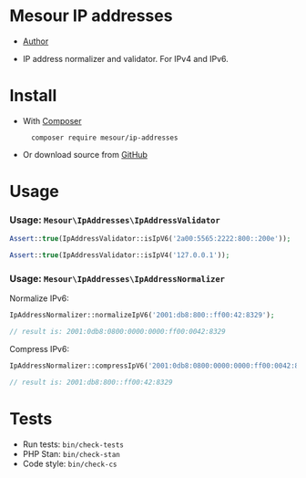 # Mesour IP addresses

- [Author](http://mesour.com)

- IP address normalizer and validator. For IPv4 and IPv6.

# Install

- With [Composer](https://getcomposer.org)

        composer require mesour/ip-addresses

- Or download source from [GitHub](https://github.com/mesour/ip-addresses/releases)

# Usage

### Usage: `Mesour\IpAddresses\IpAddressValidator`

```php
Assert::true(IpAddressValidator::isIpV6('2a00:5565:2222:800::200e'));

Assert::true(IpAddressValidator::isIpV4('127.0.0.1'));
```

### Usage: `Mesour\IpAddresses\IpAddressNormalizer`

Normalize IPv6:
```php
IpAddressNormalizer::normalizeIpV6('2001:db8:800::ff00:42:8329');

// result is: 2001:0db8:0800:0000:0000:ff00:0042:8329
```

Compress IPv6:
```php
IpAddressNormalizer::compressIpV6('2001:0db8:0800:0000:0000:ff00:0042:8329');

// result is: 2001:db8:800::ff00:42:8329
```

# Tests

- Run tests: `bin/check-tests`
- PHP Stan: `bin/check-stan`
- Code style: `bin/check-cs`
